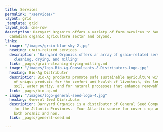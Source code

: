 ```yaml
---
title: Services
permalink: "/services/"
layout: grid
_template: grid
layout_mod: one-row
description: Barnyard Organics offers a variety of farm services to benefit the Atlantic
  Canadian organic agriculture sector and beyond.
links:
- image: "/images/grain-blue-sky-2.jpg"
  heading: Grain-related services
  description: 'Barnyard Organics offers an array of grain-related services, including:
    cleaning, drying, and milling'
  link: _pages/grain-cleaning-drying-milling.md
- image: "/images/logo-Bio-Ag-Consultants-&-Distributors-Logo.jpg"
  heading: Bio-Ag Distributor
  description: Bio-Ag products promote safe sustainable agriculture with a variety
    of unique products for the comfort and health of livestock, the longevity of our
    soil, water purity, and for natural processes that enhance renewable resources.
  link: _pages/bio-ag.md
- image: "/images/logo-general-seed-logo-4.jpg"
  heading: General Seed Distributor
  description: Barnyard Organics is a distributor of General Seed Company’s products
    for the Atlantic Provinces.  Your Atlantic source for cover crop and forage seeds,
    both organic and non.
  link: _pages/general-seed.md

---
```

